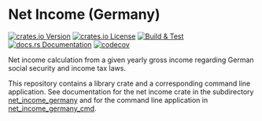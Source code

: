 # Net Income (Germany)
[![crates.io Version](https://img.shields.io/crates/v/net-income-germany.svg)](https://crates.io/crates/net-income-germany)
[![crates.io License](https://img.shields.io/crates/l/net-income-germany.svg)](https://crates.io/crates/net-income-germany)
[![Build & Test](https://github.com/awinterstein/net-income-germany/actions/workflows/build-and-tests.yaml/badge.svg)](https://github.com/awinterstein/net-income-germany/actions/workflows/build-and-tests.yaml)
[![docs.rs Documentation](https://img.shields.io/docsrs/net-income-germany.svg)](https://docs.rs/net-income-germany)
[![codecov](https://codecov.io/gh/awinterstein/net-income-germany/graph/badge.svg?token=AKBR3ROU4U)](https://codecov.io/gh/awinterstein/net-income-germany)

Net income calculation from a given yearly gross income regarding German social security and income tax laws.

This repository contains a library crate and a corresponding command line application. See documentation for the net income crate in the subdirectory [net_income_germany](net_income_germany/README.md) and for the command line application in [net_income_germany_cmd](net_income_germany_cmd/README.md).
